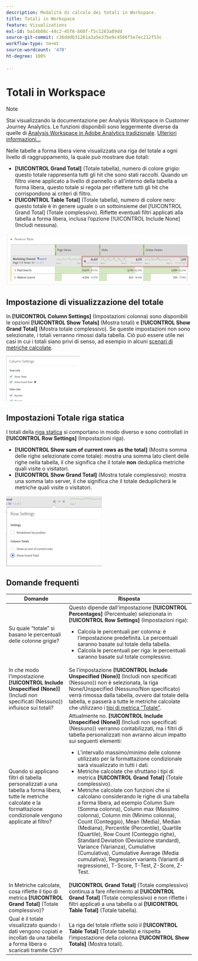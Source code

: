 ```yaml
---
description: Modalità di calcolo dei totali in Workspace.
title: Totali in Workspace
feature: Visualizations
exl-id: ba14b88c-44c2-45f6-b68f-f5c1263a89dd
source-git-commit: c36dddb31261a3a5e37be9c4566f5e7ec212f53c
workflow-type: tm+mt
source-wordcount: '470'
ht-degree: 100%

---
```


# Totali in Workspace

>[!NOTE]
>
>Stai visualizzando la documentazione per Analysis Workspace in Customer Journey Analytics. Le funzioni disponibili sono leggermente diverse da quelle di [Analysis Workspace in Adobe Analytics tradizionale](https://experienceleague.adobe.com/docs/analytics/analyze/analysis-workspace/home.html?lang=it). [Ulteriori informazioni...](/help/getting-started/cja-aa.md)

Nelle tabelle a forma libera viene visualizzata una riga del totale a ogni livello di raggruppamento, la quale può mostrare due totali:

* **[!UICONTROL Grand Total]** (Totale tabella), numero di colore grigio: questo totale rappresenta tutti gli hit che sono stati raccolti. Quando un filtro viene applicato a livello di pannello o all’interno della tabella a forma libera, questo totale si regola per riflettere tutti gli hit che corrispondono ai criteri di filtro.
* **[!UICONTROL Table Total]** (Totale tabella), numero di colore nero: questo totale è in genere uguale o un sottoinsieme del [!UICONTROL Grand Total] (Totale complessivo). Riflette eventuali filtri applicati alla tabella a forma libera, inclusa l’opzione [!UICONTROL Include None] (Includi nessuna).

![](assets/total-row.png)

## Impostazione di visualizzazione del totale

In **[!UICONTROL Column Settings]** (Impostazioni colonna) sono disponibili le opzioni **[!UICONTROL Show Totals]** (Mostra totali) e **[!UICONTROL Show Grand Total]** (Mostra totale complessivo). Se queste impostazioni non sono selezionate, i totali verranno rimossi dalla tabella. Ciò può essere utile nei casi in cui i totali siano privi di senso, ad esempio in alcuni [scenari di metriche calcolate](https://experienceleague.adobe.com/docs/analytics/components/calculated-metrics/calcmetrics-reference/cm-totals.html?lang=it).

![](assets/column-settings-total.png)

## Impostazioni Totale riga statica

I totali della [riga statica](/help/analysis-workspace/visualizations/freeform-table/column-row-settings/manual-vs-dynamic-rows.md) si comportano in modo diverso e sono controllati in **[!UICONTROL Row Settings]** (Impostazioni riga).

* **[!UICONTROL Show sum of current rows as the total]** (Mostra somma delle righe selezionate come totale): mostra una somma lato client delle righe nella tabella, il che significa che il totale **non** deduplica metriche quali visite o visitatori.
* **[!UICONTROL Show Grand Total]** (Mostra totale complessivo): mostra una somma lato server, il che significa che il totale deduplicherà le metriche quali visite o visitatori.

![](assets/static-rows.png)

## Domande frequenti

| Domande | Risposta |
|---|---|
| Su quale “totale” si basano le percentuali delle colonne grigie? | Questo dipende dall’impostazione **[!UICONTROL Percentages]** (Percentuale) selezionata in **[!UICONTROL Row Settings]** (Impostazioni riga):<ul><li>Calcola le percentuali per colonna: è l’impostazione predefinita. Le percentuali saranno basate sul totale della tabella.</li><li>Calcola le percentuali per riga: le percentuali saranno basate sul totale complessivo.</li></ul> |
| In che modo l’impostazione **[!UICONTROL Include Unspecified (None)]** (Includi non specificati (Nessuno)) influisce sui totali? | Se l’impostazione **[!UICONTROL Include Unspecified (None)]** (Includi non specificati (Nessuno)) non è selezionata, la riga None/Unspecified (Nessuno/Non specificato) verrà rimossa dalla tabella, ovvero dal totale della tabella, e passerà a tutte le metriche calcolate che utilizzano i [tipi di metrica “Totale”](https://experienceleague.adobe.com/docs/analytics/components/calculated-metrics/calcmetric-workflow/m-metric-type-alloc.html?lang=it). |
| Quando si applicano filtri di tabella personalizzati a una tabella a forma libera, tutte le metriche calcolate e la formattazione condizionale vengono applicate al filtro? | Attualmente no. **[!UICONTROL Include Unspecified (None)]** (Includi non specificati (Nessuno)) verranno contabilizzati, ma i filtri di tabella personalizzati non avranno alcun impatto sui seguenti elementi:<ul><li>L’intervallo massimo/minimo delle colonne utilizzato per la formattazione condizionale sarà visualizzato in tutti i dati.</li><li>Metriche calcolate che sfruttano i tipi di metrica **[!UICONTROL Grand Total]** (Totale complessivo).</li><li>Metriche calcolate con funzioni che si calcolano considerando le righe di una tabella a forma libera, ad esempio Column Sum (Somma colonna), Column max (Massimo colonna), Column min (Minimo colonna), Count (Conteggio), Mean (Media), Median (Mediana), Percentile (Percentile), Quartile (Quartile), Row Count (Conteggio righe), Standard Deviation (Deviazione standard), Variance (Varianza), Cumulative (Cumulativa), Cumulative Average (Media cumulativa), Regression variants (Varianti di regressione), T-Score, T-Test, Z-Score, Z-Test.</li></ul> |
| In Metriche calcolate, cosa riflette il tipo di metrica **[!UICONTROL Grand Total]** (Totale complessivo)? | **[!UICONTROL Grand Total]** (Totale complessivo) continua a fare riferimento al **[!UICONTROL Grand Total]** (Totale complessivo) e non riflette i filtri applicati a una tabella o al **[!UICONTROL Table Total]** (Totale tabella). |
| Qual è il totale visualizzato quando i dati vengono copiati e incollati da una tabella a forma libera o scaricati tramite CSV? | La riga del totale riflette solo il **[!UICONTROL Table Total]** (Totale tabella) e rispetta l’impostazione della colonna **[!UICONTROL Show Totals]** (Mostra totali). |
